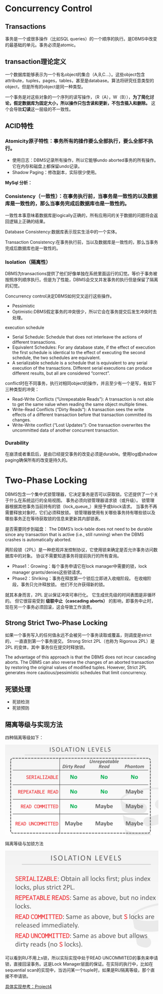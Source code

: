 # Concurrency Control

## Transactions
事务是一个或很多操作（比如SQL queries）的一个顺序的执行。是DBMS中改变的最基础的单元。事务必须是atomic。

## transaction理论定义
一个数据库能够表示为一个有名object的集合（A,B,C...）。这些object包含attribute，tuples，pages，tables，甚至是database。算法将研究任意类型的object，但是所有的object是同一种类型。


一个事务是对这些对象的一个序列的读写操作，（R（A），W（B）），**为了简化讨论，假定数据库为固定大小，所以操作只包含读和更新，不包含插入和删除。** 这个会导致**幻读**这一层级的不一致性。

## ACID特性

### Atomicity原子特性：事务所有的操作要么全部执行，要么全部不执行。

* 使用日志：DBMS记录所有操作，所以它能够undo aborted事务的所有操作。它在内存和磁盘上都保留undo记录。
* Shadow Paging：修改副本，实际很少使用。

**MySql 分析：**


### Consistency（一致性）：在事务执行前，当事务是一致性的以及数据库是一致性的，那么当事务完成后数据库也是一致性的。

一致性本事意味着数据库是logically正确的，所有应用问的关于数据的问题将会返回逻辑上正确的结果。

Database Consistency:数据库表示现实生活中的一个实体。

Transaction Consistency:在事务执行前，当以及数据库是一致性的，那么当事务完成后数据库也是一致性的。

### Isolation（隔离性）

DBMS为transactions提供了他们好像单独在系统里面运行的幻觉。等价于事务被按照序列顺序执行。但是为了性能，DBMS会交叉并发事务的执行但是保留了隔离的幻觉。


Concurrency control决定DBMS如何交叉运行这些操作。
* Pessimistic
* Optimistic:DBMS假定事务的冲突很少，所以它会在事务提交后发生冲突时去处理。

execution schedule
* Serial Schedule: Schedule that does not interleave the actions of different transactions.
*  Equivalent Schedules: For any database state, if the effect of execution the first schedule is identical
to the effect of executing the second schedule, the two schedules are equivalent.
* A serializable schedule is a schedule that is equivalent to any serial execution
of the transactions. Different serial executions can produce different results, but all are considered
“correct”.


conflict时在不同事务，执行对相同object的操作，并且至少有一个是写，有如下三种类型的冲突：
* Read-Write Conflicts (“Unrepeatable Reads”): A transaction is not able to get the same value when
reading the same object multiple times.
* Write-Read Conflicts (“Dirty Reads”): A transaction sees the write effects of a different transaction
before that transaction committed its changes.
* Write-Write conflict (“Lost Updates”): One transaction overwrites the uncommitted data of another
concurrent transaction.

### Durability
在崩溃或者重启后，是由已经提交事务的改变必须是durable。使用log或shadow paging确保所有的改变是持久的。


# Two-Phase Locking

DBMS包含一个集中式锁管理器，它决定事务是否可以获取锁。它还提供了一个关于什么在系统运行的全局视图。
事务必须向锁管理器请求锁（或升级）。 锁管理器根据其他事务当前持有的锁（lock_queue_）来授予或block请求。 当事务不再需要释放对象时，它们必须释放锁。 锁管理器使用有关哪些事务持有哪些锁以及哪些事务正在等待获取锁的信息来更新其内部锁表。

是否需要同步到磁盘：
The DBMS’s lock-table does not need to be durable since any transaction that is active (i.e., still running)
when the DBMS crashes is automatically aborted.


两阶段锁（2PL）是一种悲观并发控制协议，它使用锁来确定是否允许事务访问数据库中的对象。 协议不需要知道事务将提前执行的所有查询。

* Phase1：Growing：每个事务申请它在lock manager中需要的锁，lock manager grants/denies这些锁请求。
* Phase2：Shriking：事务在释放第一个锁后立即进入收缩阶段。 在收缩阶段，事务只允许释放锁。 他们不允许获得新的锁。

就其本身而言，2PL 足以保证冲突可串行化。 它生成优先级的时间表图是非循环的。 但它很容易受到 **级联中止（cascading aborts）** 的影响，即事务中止时，现在另一个事务必须回滚，这会导致工作浪费。

## Strong Strict Two-Phase Locking

如果一个事务写入的任何值永远不会被另一个事务读取或覆盖，则调度是strict的，
一直直到第一个事务提交。 Strong Strict 2PL（也称为 Rigorous 2PL）是 2PL 的变体，其中
事务仅在提交时释放锁。

The advantage of this approach is that the DBMS does not incur cascading aborts. The DBMS can also reverse the changes of an aborted transaction by restoring the original values of modified tuples. However, Strict 2PL generates more cautious/pessimistic schedules that limit concurrency.

## 死锁处理
* 死锁检测
* 死锁预防

## 隔离等级与实现方法

四种隔离等级如下：

![](./images/隔离等级.PNG)

隔离等级与加锁方法

![](./images/隔离等级与加锁.PNG)


可以看到RU不用上s锁，所以实际实现中处于READ UNCOMMITED的事务来申请锁，直接回滚事务。这是Lock Manager层面的保证。在实际的执行中，比如在sequential scan的实现中，当访问某一个tuple时，如果是RU隔离等级，那个直接不申请锁。

[具体实现参考：Project4](./Project4.md)